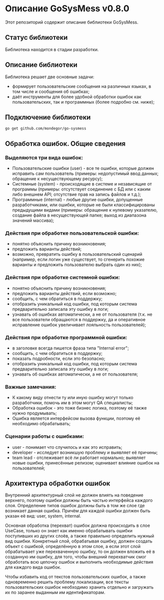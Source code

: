 # Описание GoSysMess v0.8.0
Этот репозиторий содержит описание библиотеки GoSysMess.

## Статус библиотеки
Библиотека находится в стадии разработки.

## Описание библиотеки
Библиотека решает две основные задачи:
- формирует пользовательские сообщения на различных языках, в том числе и сообщения об ошибках;
- даёт инструменты для более удобной обработки ошибок как пользовательских, так и программных (более подробно см. ниже);

## Подключение библиотеки
`go get github.com/mondegor/go-sysmess`

## Обработка ошибок. Общие сведения
### Выделяются три вида ошибок:
- Пользовательские ошибки (user) - все те ошибки, которые должен исправить сам пользователь (примеры: недопустимый ввод данных; обращение к несуществующему ресурсу);
- Системные (system) - происходящие в системе и независящие от программы (примеры: отсутствует соединение с БД или с каким либо внешнем API; отсутствие прав на запись файлов и т.д.);
- Программные (internal) - любые другие ошибки, допущенные разработчиками, или ошибки, которые не были классифицированы предыдущими видами (примеры: обращение к нулевому указателю, создание файла в несуществующей папке; выход из диапазона значений массива);

### Действия при обработке пользовательской ошибки:
- понятно объяснить причину возникновения;
- предложить варианты действий;
- возможно, превратить ошибку в пользовательский сценарий (например, если логин уже существует, то сгенерить похожие варианты и предложить пользователю выбрать один из них);

### Действия при обработке системной ошибки:
- понятно объяснить причину возникновения;
- предложить варианты действий, если возможно;
- сообщить, с чем обратиться в поддержку;
- отобразить уникальный код ошибки, под которым система предварительно записала эту ошибку в логи;
- узнавать об ошибках автоматически, а не от пользователя (т.к. не все пользователи обращаются в поддержку, да и оперативное исправление ошибок увеличивает лояльность пользователей);

### Действия при обработке программной ошибки:
- в заголовке всегда пишется фраза типа "Internal error";
- сообщить, с чем обратиться в поддержку;
- показать подробности, если это безопасно;
- отобразить уникальный код ошибки, под которым система предварительно записала эту ошибку в логи;
- узнавать об ошибках автоматически, а не от пользователя;

### Важные замечания:
- К какому виду отнести ту или иную ошибку могут только разработчики, помочь им в этом могут QA специалисты;
- Обработка ошибок - это тоже бизнес логика, поэтому её также нужно продумывать;
- Ошибка является интерфейсом вызова функции, поэтому её необходимо обрабатывать;

### Сценарии работы с ошибками:
- user - понимает что случилось и как это исправить;
- developer - исследует возникшую проблему и выявляет её причины;
- team lead - отслеживает всё ли работает нормально; выявляет новые ошибки, принесённые релизом; оценивает влияние ошибок на пользователей;

## Архитектура обработки ошибок
Внутренний архитектурный слой не должен влиять на поведение верхнего, поэтому ошибки должны быть частью интерфейса каждого слоя. Определение типов ошибок должны быть в том же слое где возникает данная ошибка. Причём для каждой ошибки должен быть указан её вид: user, system, internal.

Основная обработка (перехват) ошибок должна происходить в слое UseCase, только он знает как именно обрабатывать ошибки поступивших из других слоёв, а также правильно определить нужный вид ошибки. Конкретный слой, обрабатывая ошибку, должен создать объект с ошибкой, определённую в этом слое, а если этот слой обрабатывает уже перехваченную ошибку, то он должен вложить её в созданную им ошибку, для того, чтобы внешний перехватчик смог обработать всю цепочку ошибок и выполнить необходимые действия для каждого вида ошибок.

Чтобы избавить код от текстов пользовательских ошибок, а также одновременно решить проблему локализации, все тексты пользовательских ошибок необходимо хранить отдельно и загружать их по заранее выданным им идентификаторам.